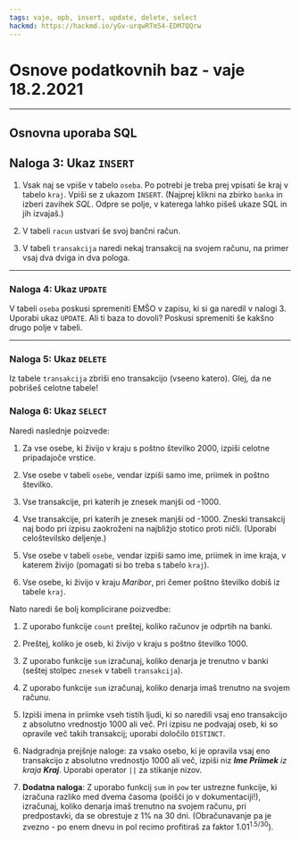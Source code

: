 ```yaml
---
tags: vaje, opb, insert, update, delete, select
hackmd: https://hackmd.io/yGv-urqwRTm54-EDM7QQrw
---
```

# Osnove podatkovnih baz - vaje 18.2.2021

---

## Osnovna uporaba SQL

## Naloga 3: Ukaz `INSERT`

1. Vsak naj se vpiše v tabelo `oseba`. Po potrebi je treba prej vpisati še kraj v tabelo `kraj`. Vpiši se z ukazom `INSERT`. (Najprej klikni na zbirko `banka` in izberi zavihek *SQL*. Odpre se polje, v katerega lahko pišeš ukaze SQL in jih izvajaš.)
      
2. V tabeli `racun` ustvari še svoj bančni račun.

3. V tabeli `transakcija` naredi nekaj transakcij na svojem računu,
   na primer vsaj dva dviga in dva pologa.

---

### Naloga 4: Ukaz `UPDATE`

V tabeli `oseba` poskusi spremeniti EMŠO v zapisu, ki si ga naredil v nalogi 3. Uporabi ukaz `UPDATE`. Ali ti baza to dovoli? Poskusi spremeniti še kakšno drugo polje v tabeli.

---

### Naloga 5: Ukaz `DELETE`

Iz tabele `transakcija` zbriši eno transakcijo (vseeno katero).
Glej, da ne pobrišeš celotne tabele!

### Naloga 6: Ukaz `SELECT`

Naredi naslednje poizvede:

1. Za vse osebe, ki živijo v kraju s poštno številko 2000, izpiši celotne pripadajoče vrstice.

2. Vse osebe v tabeli `osebe`, vendar izpiši samo ime, priimek in poštno številko.

3. Vse transakcije, pri katerih je znesek manjši od -1000.

4. Vse transakcije, pri katerih je znesek manjši od -1000. Zneski transakcij naj bodo pri izpisu zaokroženi na najbližjo stotico proti ničli. (Uporabi celoštevilsko deljenje.)

5. Vse osebe v tabeli `osebe`, vendar izpiši samo ime, priimek in ime kraja, v katerem živijo (pomagati si bo treba s tabelo `kraj`).

6. Vse osebe, ki živijo v kraju *Maribor*, pri čemer poštno številko dobiš iz tabele `kraj`.

Nato naredi še bolj komplicirane poizvedbe:

1. Z uporabo funkcije `count` preštej, koliko računov je odprtih na banki.

2. Preštej, koliko je oseb, ki živijo v kraju s poštno številko 1000.

3. Z uporabo funkcije `sum` izračunaj, koliko denarja je trenutno v banki (seštej stolpec `znesek` v tabeli `transakcija`).

4. Z uporabo funkcije `sum` izračunaj, koliko denarja imaš trenutno na svojem računu.

5. Izpiši imena in priimke vseh tistih ljudi, ki so naredili vsaj eno transakcijo z absolutno vrednostjo 1000 ali več. Pri izpisu ne podvajaj oseb, ki so opravile več takih transakcij; uporabi določilo `DISTINCT`.

6. Nadgradnja prejšnje naloge: za vsako osebo, ki je opravila vsaj eno transakcijo z absolutno vrednostjo 1000 ali več, izpiši niz *__Ime Priimek__ iz kraja __Kraj__*. Uporabi operator `||` za stikanje nizov.

7. **Dodatna naloga**:  Z uporabo funkcij `sum` in `pow` ter ustrezne funkcije, ki izračuna razliko med dvema časoma (poišči jo v dokumentaciji!), izračunaj, koliko denarja imaš trenutno na svojem računu, pri predpostavki, da se obrestuje z 1% na 30 dni. (Obračunavanje pa je zvezno - po enem dnevu in pol recimo profitiraš za faktor 1.01<sup>1.5/30</sup>).
